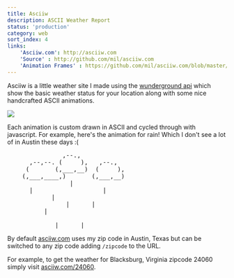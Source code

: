 ```yaml
---
title: Asciiw
description: ASCII Weather Report
status: 'production'
category: web
sort_index: 4
links:
    'Asciiw.com': http://asciiw.com
    'Source' : http://github.com/mil/asciiw.com
    'Animation Frames' : https://github.com/mil/asciiw.com/blob/master/js/frames.js
---
```


Asciiw is a little weather site I made using the [wunderground api](http://www.wunderground.com/weather/api/) which show the basic weather status for your location along with some nice handcrafted ASCII animations.


<div class='interface-demo'>


<div class='window-chrome'>
<div class='btns'>
<div class="btn a"></div>
<div class="btn b"></div>
<div class="btn c"></div>
</div>

<img src="/interfaces/Asciiw/screenshot.png"></div>
<span class='caption'></span>
</div>

Each animation is custom drawn in ASCII and cycled through with javascript. For example, here's the animation for rain! Which I don't see a lot of in Austin these days :(

<script src="/interfaces/Asciiw/site/js/frames.js"></script>
<pre class='ascii-frames'>
               ,--.,            
      ,--,--. (     ),   ,--.,  
     (       (,___,__)  (     ),
    (,___,____,)       (,___,__)
                 |              
      |                   |     
            |                   
                |      |        
          |                     
                                
             |      |           
</pre>

By default [asciiw.com](http://asciiw.com) uses my zip code in Austin, Texas but can be switched to any zip code adding `/zipcode` to the URL. 

For example, to get the weather for Blacksburg, Virginia zipcode 24060 simply visit [asciiw.com/24060](http://asciiw.com/24060).
